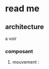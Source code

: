 # read me 

## architecture
a voir

### composant 

1. mouvement :
<Seance>
<Slot pause="" repetitions="">
    <Exo>
        <Mouvement type="type" repetitions="" series=""><Mouvement>
    </Exo>
    <Exo>
        <Mouvement type="type" repetitions="" series=""><Mouvement>
    </Exo>
</Slot>
<Slot pause="" repetitions="">
    <Exo>
        <Mouvement type="type" repetitions="" series=""><Mouvement>
    </Exo>
    <Exo>
        <Mouvement type="type" repetitions="" series=""><Mouvement>
    </Exo>
 </Slot>

</Seance>